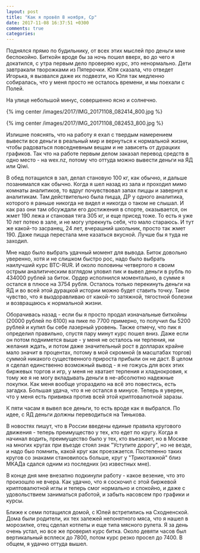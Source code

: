 ```yaml
---
layout: post
title: "Как я провёл 8 ноября, Ср"
date: 2017-11-08 16:37:51 +0300
comments: true
categories: 
---
```

Поднялся прямо по будильнику, от всех этих мыслей про деньги мне беспокойно. Биткойн вроде бы за ночь пошел вверх, во до чего я докатился, с утра первым дело проверяю курс, это ненормально. Дети завтракали творожками из Пятерочки. Юля сказала, что отведет Игорька, я вызвался даже их подвезти, но Юля так медленно собиралась, что у меня просто не осталось времени, и мы поехали с Полей.

На улице небольшой минус, совершенно ясно и солнечно.

{% img center /images/2017/IMG_20171108_082414_800.jpg %}

{% img center /images/2017/IMG_20171108_082453_800.jpg %}

Излишне пояснять, что на работу я ехал с твердым намерением вывести все деньги в реальный мир и вернуться к нормальной жизни, чтобы радоваться повседневным вещам и не зависеть от дурацких графиков. Так что на работе первым делом заказал перевод средств в одно место - на wex.nz, потому что оттуда можно вывести деньги на ЯД или Qiwi. 

В обед потащился в зал, делал становую 100 кг, как обычно, и дальше позанимался как обычно. Когда я шел назад из зала и проходил мимо комнаты аналитиков, то вдруг почувствовал запах пиццы и завернул к аналитикам. Там действительно была пицца, ДР у одного аналитика, которого я раньше никогда не видел и никогда о таком не слышал. И как раз они там обсуждали его достижения в спорте, оказывается, он жмет 190 лежа и становая тяга 305 кг, и еще присед тоже. То есть я уже 10 лет потею в зале, и не могу упрекнуть себя, что мало стараюсь. И тут же какой-то засранец, 24 лет, вчерашний школьник, просто так жмет 190. Даже пицца перестала мне казаться вкусной. Лучше бы я туда не заходил.

Мне надо было выбрать удачный момент для вывода. Биток довольно уверенно, хотя и не слишком быстро рос, надо было выбрать наилучший курс BTC-RUR. И около половины четвертого я своим острым аналитическим взглядом уловил пик и вывел деньги в рубль по 434000 рублей за биток. Ордер исполнился моментально, в сумме я остался в плюсе на 3754 рубля. Осталось только перекинуть деньги на ЯД и во всей этой дурацкой истории можно будет ставить точку. Такое чувство, что я выздоравливаю от какой-то затяжной, тягостной болезни и возвращаюсь к нормальной жизни.

Оборачивась назад - если бы я просто продал изначальные биткойны (20000 рублей по 6100) на пике по 7700 примерно, то получил бы 5200 рублей и купил бы себе лазерный уровень. Также отмечу, что пик я определил правильно, спустя пару минут курс пошел вниз. Даже если он потом поднимется выше - у меня не осталось ни терпения, ни желания ждать, и потом даже значительный рост в долларах крайне мало значит в процентах, потому в мой скромной (в масштабах торгов) суммой никакого существенного прироста прибыли он не даст. В целом я сделал единственно возможный вывод - я не гожусь для всех этих биржевых торгов и игр, у меня не хватает терпения и хладнокровия, к тому же я не могу вкладывать деньги в не-абсолютно надежные покупки. Как меня вообще угораздило на всё это повестись, есть загадка. Большая удача, что я не остался в минусе. Теперь я уверен, что у меня есть прививка против всей этой криптовалютной заразы.

К пяти часам я вывел все деньги, то есть вроде как я выбрался. По идее, с ЯД деньги должны переводиться на Тинькова.

В новостях пишут, что в России введены единые правила кругового движения - теперь преимущество у тех, кто едет по кругу. Когда я начинал водить, преимущество было у тех, кто въезжает, но в Москве на многих кругах при въезде стоял знак "Уступите дорогу", но не везде, и надо быо помнить, какой круг как проезжается. Постепенно таких кругов со знаками становилось больше, круг у "Трикотажной" близ МКАДа сдался одним из последних (из известных мне).

В конце дня мне внезапно подкинули работу - какое везение, что это произошло не вчера. Как удачно, что я соскочил с этой биржевой криптовалютной иглы и теперь смог нормально и спокойно, и даже с удовольствием заниматься работой, и забыть насовсем про графики и курсы. 

Ближе к семи потащился домой, с Юлей встретились на Сходненской. Дома были родители, их тех залежей непонятного мяса, что я нашел в морозилке, отец сделал котлеты и еще типа мясного рулета. Я за день очень устал, но все же проверил курс битка. Около девяти часов был вертикальный всплеск до 7800, потом курс резко просел до 7400. В общем, я удачно оттуда вышел.